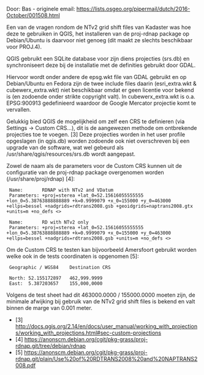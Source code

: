 Door: Bas - originele email: https://lists.osgeo.org/pipermail/dutch/2016-October/001508.html

Een van de vragen rondom de NTv2 grid shift files van Kadaster was hoe
deze te gebruiken in QGIS, het installeren van de proj-rdnap package op
Debian/Ubuntu is daarvoor niet genoeg (dit maakt ze slechts beschikbaar
voor PROJ.4).

QGIS gebruikt een SQLite database voor zijn diens projecties (srs.db) en
synchroniseert deze bij de installatie met de definities gebruikt door GDAL.

Hiervoor wordt onder andere de epsg.wkt file van GDAL gebruikt en op
Debian/Ubuntu en Fedora zijn de twee include files daarin
(esri_extra.wkt & cubewerx_extra.wkt) niet beschikbaar omdat er geen
licentie voor bekend is (en zodoende onder strikte copyright valt). In
cubewerx_extra.wkt is o.a. EPSG:900913 gedefinieerd waardoor de Google
Mercator projectie komt te vervallen.

Gelukkig bied QGIS de mogelijkheid om zelf een CRS te definieren (via
Settings -> Custom CRS...), dit is de aangewezen methode om ontbrekende
projecties toe te voegen. [3] Deze projecties worden in het user profile
opgeslagen (in qgis.db) worden zodoende ook niet overschreven bij een
upgrade van de software, wat wel gebeurd als
/usr/share/qgis/resources/srs.db wordt aangepast.

Zowel de naam als de parameters voor de Custom CRS kunnen uit de
configuratie van de proj-rdnap package overgenomen worden
(/usr/share/proj/rdnap) [4]:

```
 Name:       RDNAP with NTv2 and VDatum
 Parameters: +proj=sterea +lat_0=52.15616055555555
+lon_0=5.38763888888889 +k=0.9999079 +x_0=155000 +y_0=463000
+ellps=bessel +nadgrids=rdtrans2008.gsb +geoidgrids=naptrans2008.gtx
+units=m +no_defs <>
```
```
 Name:       RD with NTv2 only
 Parameters: +proj=sterea +lat_0=52.15616055555555
+lon_0=5.38763888888889 +k=0.9999079 +x_0=155000 +y_0=463000
+ellps=bessel +nadgrids=rdtrans2008.gsb +units=m +no_defs <>
```

Om de Custom CRS te testen kan bijvoorbeeld Amersfoort gebruikt worden
welke ook in de tests coordinaten is opgenomen [5]:
```
 Geographic / WGS84    Destination CRS

 North: 52.155172897   462,999.9999
 East:  5.387203657    155,000,0000
```
Volgens de test sheet had dit 463000.0000 / 155000.0000 moeten zijn, de
minimale afwijking bij gebruik van de NTv2 grid shift files is bekend en
valt binnen de marge van 0.001 meter.

* [3]
http://docs.qgis.org/2.14/en/docs/user_manual/working_with_projections/working_with_projections.html#sec-custom-projections
* [4]
https://anonscm.debian.org/cgit/pkg-grass/proj-rdnap.git/tree/debian/rdnap
* [5]
https://anonscm.debian.org/cgit/pkg-grass/proj-rdnap.git/plain/Use%20of%20RDTRANS2008%20and%20NAPTRANS2008.pdf
